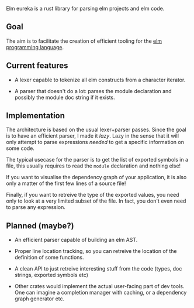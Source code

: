 Elm eureka is a rust library for parsing elm projects and elm code.

## Goal

The aim is to facilitate the creation of efficient tooling for the [elm
programming language](http://elm-lang.org).


## Current features

* A lexer capable to tokenize all elm constructs from a character iterator.

* A parser that doesn't do a lot: parses the module declaration and possibly
	the module doc string if it exists.


## Implementation

The architecture is based on the usual lexer+parser passes. Since the goal is
to have an efficient parser, I made it *lazy*. Lazy in the sense that it will
only attempt to parse expressions *needed* to get a specific information on
some code.

The typical usecase for the parser is to get the list of exported symbols in a
file, this usually requires to read the `module` declaration and nothing else!

If you want to visualise the dependency graph of your application, it is also
only a matter of the first few lines of a source file!

Finally, if you want to retreive the type of the exported values, you need only
to look at a very limited subset of the file. In fact, you don't even need to
parse any expression.


## Planned (maybe?)

* An efficient parser capable of building an elm AST.

* Proper line location tracking, so you can retreive the location of the
	definition of some functions.

* A clean API to just retreive interesting stuff from the code (types, doc
	strings, exported symbols etc)

* Other crates would implement the actual user-facing part of dev tools. One
	can imagine a completion manager with caching, or a dependency graph
	generator etc.

<!--
## Nonfeatures

This library is not built to "verify" code, but to analyse existing code so it
can help you. If you need a tool to compile or verify elm code, use elm-make :)

## Features provided by other crates

* Proper dependency anaylsis for namespace based completion suggestions.

* Caching so the whole project doesn't need to be parsed every time.
-->
